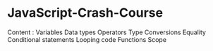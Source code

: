 # JavaScript-Crash-Course
Content :
Variables
Data types
Operators
Type Conversions
Equality
Conditional statements
Looping code
Functions
Scope
